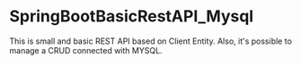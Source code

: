 # SpringBootBasicRestAPI_Mysql
This is small and basic REST API based on Client Entity. Also, it's possible to manage a CRUD connected with MYSQL.
